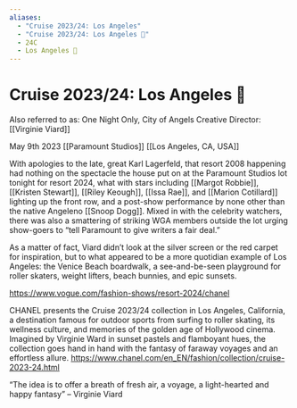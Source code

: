```yaml
---
aliases:
  - "Cruise 2023/24: Los Angeles"
  - "Cruise 2023/24: Los Angeles 🌅"
  - 24C
  - Los Angeles 🌅
---
```

# Cruise 2023/24: Los Angeles 🌅

Also referred to as: One Night Only, City of Angels
Creative Director: [[Virginie Viard]]

May 9th 2023 [[Paramount Studios]] [[Los Angeles, CA, USA]]


With apologies to the late, great Karl Lagerfeld, that resort 2008 happening had nothing on the spectacle the house put on at the Paramount Studios lot tonight for resort 2024, what with stars including [[Margot Robbie]], [[Kristen Stewart]], [[Riley Keough]], [[Issa Rae]], and [[Marion Cotillard]] lighting up the front row, and a post-show performance by none other than the native Angeleno [[Snoop Dogg]]. Mixed in with the celebrity watchers, there was also a smattering of striking WGA members outside the lot urging show-goers to “tell Paramount to give writers a fair deal.”

As a matter of fact, Viard didn’t look at the silver screen or the red carpet for inspiration, but to what appeared to be a more quotidian example of Los Angeles: the Venice Beach boardwalk, a see-and-be-seen playground for roller skaters, weight lifters, beach bunnies, and epic sunsets.

https://www.vogue.com/fashion-shows/resort-2024/chanel

CHANEL presents the Cruise 2023/24 collection in Los Angeles, California, a destination famous for outdoor sports from surfing to roller skating, its wellness culture, and memories of the golden age of Hollywood cinema. Imagined by Virginie Ward in sunset pastels and flamboyant hues, the collection goes hand in hand with the fantasy of faraway voyages and an effortless allure. https://www.chanel.com/en_EN/fashion/collection/cruise-2023-24.html

“The idea is to offer a breath of fresh air, a voyage, a light-hearted and happy fantasy” – Virginie Viard